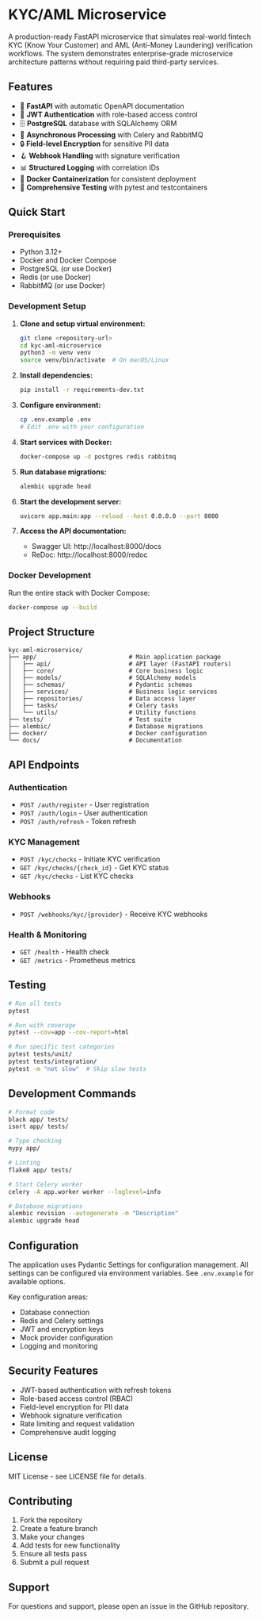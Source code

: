 # KYC/AML Microservice

A production-ready FastAPI microservice that simulates real-world fintech KYC (Know Your Customer) and AML (Anti-Money Laundering) verification workflows. The system demonstrates enterprise-grade microservice architecture patterns without requiring paid third-party services.

## Features

- 🚀 **FastAPI** with automatic OpenAPI documentation
- 🔐 **JWT Authentication** with role-based access control
- 🗄️ **PostgreSQL** database with SQLAlchemy ORM
- 🔄 **Asynchronous Processing** with Celery and RabbitMQ
- 🔒 **Field-level Encryption** for sensitive PII data
- 🪝 **Webhook Handling** with signature verification
- 📊 **Structured Logging** with correlation IDs
- 🐳 **Docker Containerization** for consistent deployment
- 🧪 **Comprehensive Testing** with pytest and testcontainers

## Quick Start

### Prerequisites

- Python 3.12+
- Docker and Docker Compose
- PostgreSQL (or use Docker)
- Redis (or use Docker)
- RabbitMQ (or use Docker)

### Development Setup

1. **Clone and setup virtual environment:**
   ```bash
   git clone <repository-url>
   cd kyc-aml-microservice
   python3 -m venv venv
   source venv/bin/activate  # On macOS/Linux
   ```

2. **Install dependencies:**
   ```bash
   pip install -r requirements-dev.txt
   ```

3. **Configure environment:**
   ```bash
   cp .env.example .env
   # Edit .env with your configuration
   ```

4. **Start services with Docker:**
   ```bash
   docker-compose up -d postgres redis rabbitmq
   ```

5. **Run database migrations:**
   ```bash
   alembic upgrade head
   ```

6. **Start the development server:**
   ```bash
   uvicorn app.main:app --reload --host 0.0.0.0 --port 8000
   ```

7. **Access the API documentation:**
   - Swagger UI: http://localhost:8000/docs
   - ReDoc: http://localhost:8000/redoc

### Docker Development

Run the entire stack with Docker Compose:

```bash
docker-compose up --build
```

## Project Structure

```
kyc-aml-microservice/
├── app/                          # Main application package
│   ├── api/                      # API layer (FastAPI routers)
│   ├── core/                     # Core business logic
│   ├── models/                   # SQLAlchemy models
│   ├── schemas/                  # Pydantic schemas
│   ├── services/                 # Business logic services
│   ├── repositories/             # Data access layer
│   ├── tasks/                    # Celery tasks
│   └── utils/                    # Utility functions
├── tests/                        # Test suite
├── alembic/                      # Database migrations
├── docker/                       # Docker configuration
└── docs/                         # Documentation
```

## API Endpoints

### Authentication
- `POST /auth/register` - User registration
- `POST /auth/login` - User authentication
- `POST /auth/refresh` - Token refresh

### KYC Management
- `POST /kyc/checks` - Initiate KYC verification
- `GET /kyc/checks/{check_id}` - Get KYC status
- `GET /kyc/checks` - List KYC checks

### Webhooks
- `POST /webhooks/kyc/{provider}` - Receive KYC webhooks

### Health & Monitoring
- `GET /health` - Health check
- `GET /metrics` - Prometheus metrics

## Testing

```bash
# Run all tests
pytest

# Run with coverage
pytest --cov=app --cov-report=html

# Run specific test categories
pytest tests/unit/
pytest tests/integration/
pytest -m "not slow"  # Skip slow tests
```

## Development Commands

```bash
# Format code
black app/ tests/
isort app/ tests/

# Type checking
mypy app/

# Linting
flake8 app/ tests/

# Start Celery worker
celery -A app.worker worker --loglevel=info

# Database migrations
alembic revision --autogenerate -m "Description"
alembic upgrade head
```

## Configuration

The application uses Pydantic Settings for configuration management. All settings can be configured via environment variables. See `.env.example` for available options.

Key configuration areas:
- Database connection
- Redis and Celery settings
- JWT and encryption keys
- Mock provider configuration
- Logging and monitoring

## Security Features

- JWT-based authentication with refresh tokens
- Role-based access control (RBAC)
- Field-level encryption for PII data
- Webhook signature verification
- Rate limiting and request validation
- Comprehensive audit logging

## License

MIT License - see LICENSE file for details.

## Contributing

1. Fork the repository
2. Create a feature branch
3. Make your changes
4. Add tests for new functionality
5. Ensure all tests pass
6. Submit a pull request

## Support

For questions and support, please open an issue in the GitHub repository.